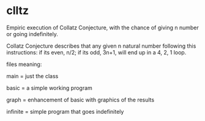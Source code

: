 # clltz
Empiric execution of Collatz Conjecture, with the chance of giving n number or going indefinitely.

Collatz Conjecture describes that any given n natural number following this instructions: if its even, n/2; if its odd, 3n+1, will end up in a 4, 2, 1 loop.


files meaning:

main = just the class

basic = a simple working program

graph = enhancement of basic with graphics of the results

infinite = simple program that goes indefinitely
